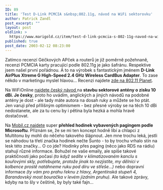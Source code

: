 ```yaml
---
ID: 89
title: 'Test D-Link PCMCIA s&nbsp;802.11g, návod na WiFi sektorovku'
author: Patrick Zandl
post_excerpt: ""
layout: post
oldlink: >
  https://www.marigold.cz/item/test-d-link-pcmcia-s-802-11g-navod-na-wifi-sektorovku
published: true
post_date: 2003-02-12 08:23:00
---
```

<p>
Zatímco recenzí Géčkových APček a routerů je již poměrně požehnaně, recenzi PCMCIA karty pracující podle 802.11g je jako šafránu. Respektive jsem našel první pořádnou. A to na výrobek s fantastickým jménem <STRONG>D-Link AirPlus Xtreme G High-Speed 2.4 GHz Wireless CardBus Adapter</STRONG>. To zase někdo v marketingu myslel hlavou... Recenzi najdete <A href="http://www.80211-planet.com/reviews/CD/article.php/1582351" target=_blank>zde na 802.11 Planet</A>.</p>

<p>
Na WiFiOnline <A href="http://www.elity.cz/wifi/wifionline/view.php?cisloclanku=2003021201" target=_blank>najdete český návod </A>na <STRONG>stavbu sektorové antény o zisku 10 dBi. Je česky</STRONG>, proto ho uvádím, anglických a jiných návodů na podobné antény je dost - ale tady máte autora na dosah ruky a můžete se ho ptát. Jen varuji před přílišným optimismem - bez přesné výroby se na těch 10 dBi nedostanete, ale za tu cenu by i pětina byla hezká a mohla hravě dostačovat. </p>

<p>
Na <A href="http://www.mobil.cz/mobilni_komunikace/mobilni_technologie/hodinkybillagatese030217.html" target=_blank>Mobil.cz najdete</A> super <STRONG>přehled hodinek vybavených pagingem podle Microsoftu</STRONG>. Přiznám se, že se mi ten koncept hodně líbí a chlapci z Multitonu by mohli do něčeho takového šlápnout. Jen mne trochu leká, jestli se náhodou ta třetí značka hodinek nečte Šunto - to by trochu vrhalo stín na lesk této značky... O co jde? Hodinky přes paging (něco jako RDS na rádiu) stahují různé informace. Bohužel ne vaše emaily, ale spíše takové praktičnosti jako počasí <EM>(to když sedíte v klimatizovaném kanclu s kouřovými skly, potřebujete, protože jinak to nezjistíte, my dělníci v kolbence prostě natáhneme ruku pod díru ve střeše...)</EM> nebo dopravní informace <EM>(ty vám pro prahu řeknu z hlavy, Argentinská stupeň 4, Barandovský most bouračka v levém jízdním pruhu).</EM> Ale takové zprávy, kdyby na to šly v češtině, by byly také fajn...</p>
